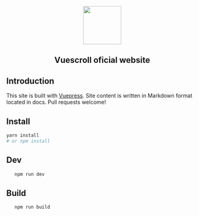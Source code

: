   <p align="center"><a href="https://wangyi7099.github.io/vuescrolljs/"><img width="100" src="https://wangyi7099.github.io/vuescrolljs/logo.png" /></a></p>
<h2 align="center">Vuescroll oficial website</h2>

## Introduction
This site is built with [Vuepress](https://github.com/vuejs/vuepress). Site content is written in Markdown format located in docs. Pull requests welcome!

## Install

```bash
yarn install
# or npm install
```

## Dev

```bash
   npm run dev
```

## Build
```bash
   npm run build
```

